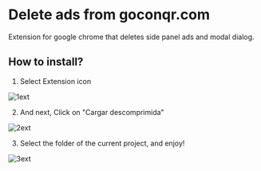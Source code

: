 # Delete ads from goconqr.com

Extension for google chrome that deletes side panel ads and modal dialog. 


## How to install?

1. Select Extension icon 

![1ext](https://user-images.githubusercontent.com/37273372/153942427-e944a95d-dab8-4a03-a814-4207cccefed5.PNG)

2. And next, Click on "Cargar descomprimida"

![2ext](https://user-images.githubusercontent.com/37273372/153942765-1c2f801c-1cfd-4219-b905-9a9cf88f644a.PNG)

3. Select the folder of the current project, and enjoy!

![3ext](https://user-images.githubusercontent.com/37273372/153942894-436eafef-f7d0-4194-9fea-90fcf1e68aeb.PNG)
